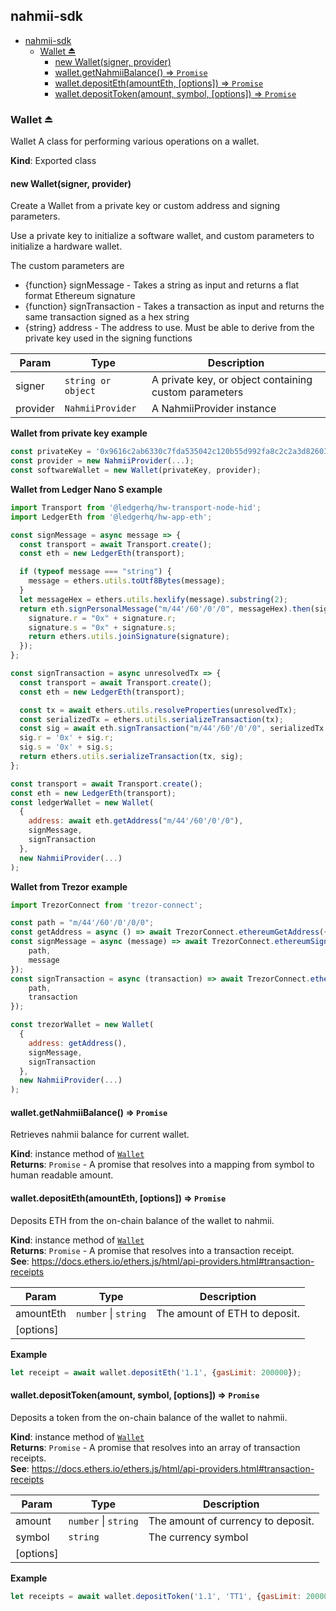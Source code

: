 <a name="module_nahmii-sdk"></a>

## nahmii-sdk

- [nahmii-sdk](#nahmii-sdk)
    - [Wallet ⏏](#wallet-%E2%8F%8F)
        - [new Wallet(signer, provider)](#new-walletsigner-provider)
        - [wallet.getNahmiiBalance() ⇒ <code>Promise</code>](#walletgetnahmiibalance-%E2%87%92-codepromisecode)
        - [wallet.depositEth(amountEth, [options]) ⇒ <code>Promise</code>](#walletdepositethamounteth-options-%E2%87%92-codepromisecode)
        - [wallet.depositToken(amount, symbol, [options]) ⇒ <code>Promise</code>](#walletdeposittokenamount-symbol-options-%E2%87%92-codepromisecode)

<a name="exp_module_nahmii-sdk--Wallet"></a>

### Wallet ⏏
Wallet
A class for performing various operations on a wallet.

**Kind**: Exported class  
<a name="new_module_nahmii-sdk--Wallet_new"></a>

#### new Wallet(signer, provider)

Create a Wallet from a private key or custom address and signing parameters.

Use a private key to initialize a software wallet, and custom parameters to initialize a hardware wallet.

The custom parameters are

- {function} signMessage - Takes a string as input and returns a flat format Ethereum signature
- {function} signTransaction - Takes a transaction as input and returns the same transaction signed as a hex string
- {string} address - The address to use. Must be able to derive from the private key used in the signing functions



| Param | Type | Description |
| --- | --- | --- |
| signer | <code>string or object</code> | A private key, or object containing custom parameters |
| provider | <code>NahmiiProvider</code> | A NahmiiProvider instance |

**Wallet from private key example**
```js
const privateKey = '0x9616c2ab6330c7fda535042c120b55d992fa8c2c2a3d82603ea043aeb09ff411';
const provider = new NahmiiProvider(...);
const softwareWallet = new Wallet(privateKey, provider);
```

**Wallet from Ledger Nano S example**
```js
import Transport from '@ledgerhq/hw-transport-node-hid';
import LedgerEth from '@ledgerhq/hw-app-eth';

const signMessage = async message => {
  const transport = await Transport.create();
  const eth = new LedgerEth(transport);

  if (typeof message === "string") {
    message = ethers.utils.toUtf8Bytes(message);
  }
  let messageHex = ethers.utils.hexlify(message).substring(2);
  return eth.signPersonalMessage("m/44'/60'/0'/0", messageHex).then(signature => {
    signature.r = "0x" + signature.r;
    signature.s = "0x" + signature.s;
    return ethers.utils.joinSignature(signature);
  });
};

const signTransaction = async unresolvedTx => {
  const transport = await Transport.create();
  const eth = new LedgerEth(transport);

  const tx = await ethers.utils.resolveProperties(unresolvedTx);
  const serializedTx = ethers.utils.serializeTransaction(tx);
  const sig = await eth.signTransaction("m/44'/60'/0'/0", serializedTx.substring(2));
  sig.r = '0x' + sig.r;
  sig.s = '0x' + sig.s;
  return ethers.utils.serializeTransaction(tx, sig);
};

const transport = await Transport.create();
const eth = new LedgerEth(transport);
const ledgerWallet = new Wallet(
  {
    address: await eth.getAddress("m/44'/60'/0'/0"),
    signMessage,
    signTransaction
  },
  new NahmiiProvider(...)
);
```

**Wallet from Trezor example**

```js
import TrezorConnect from 'trezor-connect';

const path = "m/44'/60'/0'/0/0";
const getAddress = async () => await TrezorConnect.ethereumGetAddress({ path });
const signMessage = async (message) => await TrezorConnect.ethereumSignMessage({
    path,
    message
});
const signTransaction = async (transaction) => await TrezorConnect.ethereumSignTransaction({
    path,
    transaction
});

const trezorWallet = new Wallet(
  {
    address: getAddress(),
    signMessage,
    signTransaction
  },
  new NahmiiProvider(...)
);
```

<a name="module_nahmii-sdk--Wallet+getNahmiiBalance"></a>

#### wallet.getNahmiiBalance() ⇒ <code>Promise</code>
Retrieves nahmii balance for current wallet.

**Kind**: instance method of [<code>Wallet</code>](#exp_module_nahmii-sdk--Wallet)  
**Returns**: <code>Promise</code> - A promise that resolves into a mapping from symbol to human readable amount.  
<a name="module_nahmii-sdk--Wallet+depositEth"></a>

#### wallet.depositEth(amountEth, [options]) ⇒ <code>Promise</code>
Deposits ETH from the on-chain balance of the wallet to nahmii.

**Kind**: instance method of [<code>Wallet</code>](#exp_module_nahmii-sdk--Wallet)  
**Returns**: <code>Promise</code> - A promise that resolves into a transaction receipt.  
**See**: https://docs.ethers.io/ethers.js/html/api-providers.html#transaction-receipts  

| Param | Type | Description |
| --- | --- | --- |
| amountEth | <code>number</code> \| <code>string</code> | The amount of ETH to deposit. |
| [options] |  |  |

**Example**  
```js
let receipt = await wallet.depositEth('1.1', {gasLimit: 200000});
```
<a name="module_nahmii-sdk--Wallet+depositToken"></a>

#### wallet.depositToken(amount, symbol, [options]) ⇒ <code>Promise</code>
Deposits a token from the on-chain balance of the wallet to nahmii.

**Kind**: instance method of [<code>Wallet</code>](#exp_module_nahmii-sdk--Wallet)  
**Returns**: <code>Promise</code> - A promise that resolves into an array of transaction receipts.  
**See**: https://docs.ethers.io/ethers.js/html/api-providers.html#transaction-receipts  

| Param | Type | Description |
| --- | --- | --- |
| amount | <code>number</code> \| <code>string</code> | The amount of currency to deposit. |
| symbol | <code>string</code> | The currency symbol |
| [options] |  |  |

**Example**  
```js
let receipts = await wallet.depositToken('1.1', 'TT1', {gasLimit: 200000});
```
